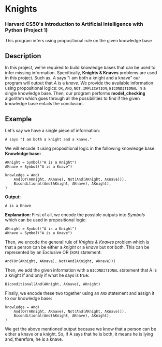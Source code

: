 # Knights
### Harvard CS50's Introduction to Artificial Intelligence with Python (Project 1)
This program infers using propositional rule on the given knowledge base

## Description
In this project, we're required to build knowledge bases that can be used to infer missing information. Specifically, **Knights & Knaves** problems are used in this project. Such as, *A* says "I am both a knight and a knave" our program will output that *A* is a *knave*. We provide the available information using propositional logics: `OR`, `AND`, `NOT`, `IMPLICATION`, `BICONDITIONAL` in a single knowledge base. Then, our program performs **model_checking** algorithm which goes through all the possibilities to find if the given knowledge base entails the conclusion.

## Example
Let's say we have a single piece of information:
```
A says "I am both a knight and a knave."
```
We will encode it using propositional logic in the following knowledge base.
**Knowledge base:**
```
AKnight = Symbol("A is a Knight")
AKnave = Symbol("A is a Knave")

knowledge = And(
    And(Or(AKnight, AKnave), Not(And(AKnight, AKnave))),
    Biconditional(And(AKnight, AKnave), AKnight),
)
```
**Output:**
```
A is a Knave
```
**Explanation:**
First of all, we encode the possible outputs into *Symbols* which can be used in propositional logic:
```
AKnight = Symbol("A is a Knight")
AKnave = Symbol("A is a Knave")
```
Then, we encode the general rule of *Knights & Knaves* problem which is that a person can be either a *knight* or a *knave* but *not* both. This can be represented by an Exclusive OR (`XOR`) statement:
```
And(Or(AKnight, AKnave), Not(And(AKnight, AKnave)))
```
Then, we add the given information with a `BICONDITIONAL` statement that A is a knight if and only if what he says is true:
```
Biconditional(And(AKnight, AKnave), AKnight)
```
Finally, we encode these two together using an `AND` statement and assign it to our knowledge base:
```
knowledge = And(
    And(Or(AKnight, AKnave), Not(And(AKnight, AKnave))),
    Biconditional(And(AKnight, AKnave), AKnight),
)
```
We get the above mentioned output because we know that a person can be either a knave or a knight. So, if A says that he is both, it means he is lying and, therefore, he is a knave.